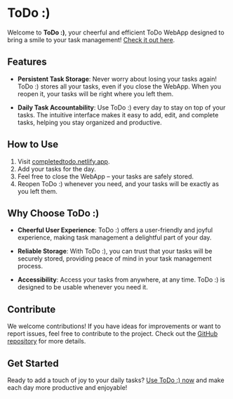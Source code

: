 # ToDo :)

Welcome to **ToDo :)**, your cheerful and efficient ToDo WebApp designed to bring a smile to your task management! [Check it out here](https://completedtodo.netlify.app).

## Features

- **Persistent Task Storage**: Never worry about losing your tasks again! ToDo :) stores all your tasks, even if you close the WebApp. When you reopen it, your tasks will be right where you left them.

- **Daily Task Accountability**: Use ToDo :) every day to stay on top of your tasks. The intuitive interface makes it easy to add, edit, and complete tasks, helping you stay organized and productive.

## How to Use

1. Visit [completedtodo.netlify.app](https://completedtodo.netlify.app).
2. Add your tasks for the day.
3. Feel free to close the WebApp – your tasks are safely stored.
4. Reopen ToDo :) whenever you need, and your tasks will be exactly as you left them.

## Why Choose ToDo :)

- **Cheerful User Experience**: ToDo :) offers a user-friendly and joyful experience, making task management a delightful part of your day.

- **Reliable Storage**: With ToDo :), you can trust that your tasks will be securely stored, providing peace of mind in your task management process.

- **Accessibility**: Access your tasks from anywhere, at any time. ToDo :) is designed to be usable whenever you need it.

## Contribute

We welcome contributions! If you have ideas for improvements or want to report issues, feel free to contribute to the project. Check out the [GitHub repository](https://github.com/ByteZO/TODO-_-) for more details.

## Get Started

Ready to add a touch of joy to your daily tasks? [Use ToDo :) now](https://completedtodo.netlify.app) and make each day more productive and enjoyable!
